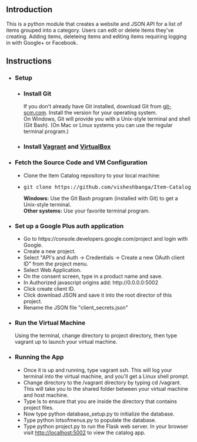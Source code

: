 <h2>Introduction</h2>
<p>This is a python module that creates a website and JSON API for a list of items grouped into a category. Users can edit or delete items they've creating. Adding items, deleteing items and editing items requiring logging in with Google+ or Facebook.</p>

<h2>Instructions</h2>
<ul type="disc">
  <li><h3>Setup</h3></li>
  <ul type="disc">
    <li><h3>Install Git</h3>
    <p>If you don't already have Git installed, download Git from <a href="git-scm.com">git-scm.com</a>. Install the version for your         operating system.<br>
    On Windows, Git will provide you with a Unix-style terminal and shell (Git Bash). (On Mac or Linux systems you can use the regular     terminal program.)</p>
    <li><h3>Install <a href="https://www.vagrantup.com/">Vagrant</a> and <a href="">VirtualBox</a></h3></li>
  </ul>
  <li><h3>Fetch the Source Code and VM Configuration</h3></li>
  <ul type="disc">
   <li>Clone the Item Catalog repository to your local machine:<li>
   <pre>git clone https://github.com/visheshbanga/Item-Catalog</pre>
   <p><b>Windows:</b> Use the Git Bash program (installed with Git) to get a Unix-style terminal.<br>
   <b>Other systems:</b> Use your favorite terminal program.</p>
  </ul>
  <li><h3>Set up a Google Plus auth application</h3></li>
  <ul type="disc">
   <li>Go to https://console.developers.google.com/project and login with Google.</li>
   <li>Create a new project.</li>
   <li>Select "API's and Auth -> Credentials -> Create a new OAuth client ID" from the project menu.</li>
   <li>Select Web Application.</li>
   <li>On the consent screen, type in a product name and save.</li>
   <li>In Authorized javascript origins add: http://0.0.0.0:5002</li>
   <li>Click create client ID.</li>
   <li>Click download JSON and save it into the root director of this project.</li>
   <li>Rename the JSON file "client_secrets.json"</li>
  </ul>
  <li><h3>Run the Virtual Machine</h3></li>
  <p>Using the terminal, change directory to project directory, then type vagrant up to launch your virtual machine.</p>
  <li><h3>Running the App</h3></li>
  <ul type="disc">
   <li>Once it is up and running, type vagrant ssh. This will log your terminal into the virtual machine, and you'll get a Linux shell prompt.</li>
   <li>Change directory to the /vagrant directory by typing cd /vagrant. This will take you to the shared folder between your virtual machine and host machine.</li>
   <li>Type ls to ensure that you are inside the directory that contains project files.</li>
   <li>Now type python database_setup.py to initialize the database.</li>
   <li>Type python lotsofmenus.py to populate the database.</li>
   <li>Type python project.py to run the Flask web server. In your browser visit <a href="http://localhost:5002"> http://localhost:5002</a> to view the catalog app.</li>
  </ul>
 </ul>
